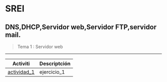 # SREI
## DNS,DHCP,Servidor web,Servidor FTP,servidor mail.

> Tema 1 : Servidor web
****
Activiti | Descriptción
| --- | --- |
| [actividad_1](/actividad_1) | ejercicio_1

